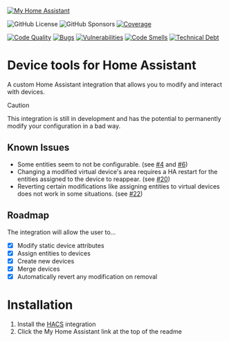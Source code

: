 [![My Home Assistant](https://img.shields.io/badge/Home%20Assistant-%2341BDF5.svg?style=flat&logo=home-assistant&label=My)](https://my.home-assistant.io/redirect/hacs_repository/?owner=EuleMitKeule&repository=device-tools&category=integration)

![GitHub License](https://img.shields.io/github/license/eulemitkeule/device-tools)
![GitHub Sponsors](https://img.shields.io/github/sponsors/eulemitkeule?logo=GitHub-Sponsors)
[![Coverage](https://sonarcloud.io/api/project_badges/measure?project=EuleMitKeule_device-tools&metric=coverage)](https://sonarcloud.io/summary/new_code?id=EuleMitKeule_device-tools)

[![Code Quality](https://github.com/EuleMitKeule/device-tools/actions/workflows/quality.yml/badge.svg)](https://github.com/EuleMitKeule/device-tools/actions/workflows/quality.yml)
[![Bugs](https://sonarcloud.io/api/project_badges/measure?project=EuleMitKeule_device-tools&metric=bugs)](https://sonarcloud.io/summary/new_code?id=EuleMitKeule_device-tools)
[![Vulnerabilities](https://sonarcloud.io/api/project_badges/measure?project=EuleMitKeule_device-tools&metric=vulnerabilities)](https://sonarcloud.io/summary/new_code?id=EuleMitKeule_device-tools)
[![Code Smells](https://sonarcloud.io/api/project_badges/measure?project=EuleMitKeule_device-tools&metric=code_smells)](https://sonarcloud.io/summary/new_code?id=EuleMitKeule_device-tools)
[![Technical Debt](https://sonarcloud.io/api/project_badges/measure?project=EuleMitKeule_device-tools&metric=sqale_index)](https://sonarcloud.io/summary/new_code?id=EuleMitKeule_device-tools)

# Device tools for Home Assistant

A custom Home Assistant integration that allows you to modify and interact with devices.

> [!CAUTION]
> This integration is still in development and has the potential to permanently modify your configuration in a bad way.

## Known Issues

* Some entities seem to not be configurable. (see [#4](https://github.com/EuleMitKeule/device-tools/issues/4) and [#6](https://github.com/EuleMitKeule/device-tools/issues/6))
* Changing a modified virtual device's area requires a HA restart for the entities assigned to the device to reappear. (see [#20](https://github.com/EuleMitKeule/device-tools/issues/20))
* Reverting certain modifications like assigning entities to virtual devices does not work in some situations. (see [#22](https://github.com/EuleMitKeule/device-tools/issues/20))

## Roadmap

The integration will allow the user to...

* [x] Modify static device attributes
* [x] Assign entities to devices
* [x] Create new devices
* [x] Merge devices
* [x] Automatically revert any modification on removal

# Installation

1. Install the [HACS](https://hacs.xyz/) integration
2. Click the My Home Assistant link at the top of the readme
